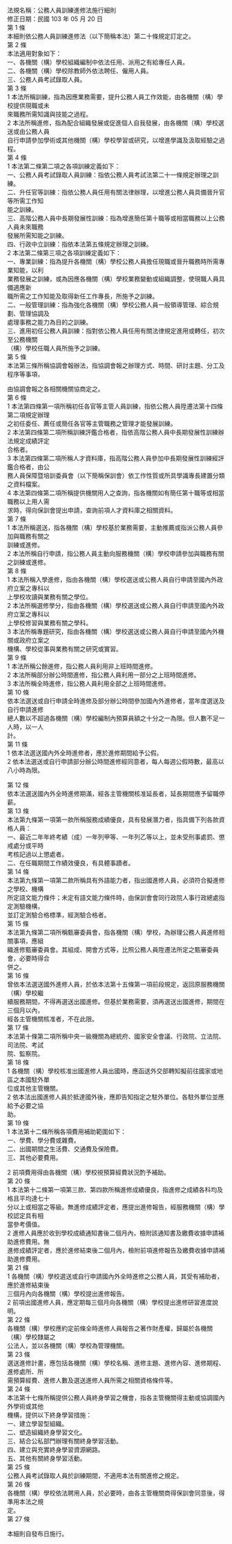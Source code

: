 法規名稱：公務人員訓練進修法施行細則  
修正日期：民國 103 年 05 月 20 日  
第 1 條  
本細則依公務人員訓練進修法（以下簡稱本法）第二十條規定訂定之。  
第 2 條  
本法適用對象如下：  
一、各機關（構）學校組織編制中依法任用、派用之有給專任人員。  
二、各機關（構）學校除教師外依法聘任、僱用人員。  
三、公務人員考試錄取人員。  
第 3 條  
1 本法所稱訓練，指為因應業務需要，提升公務人員工作效能，由各機關（構）學校提供現職或未  
來職務所需知識與技能之過程。  
2 本法所稱進修，指為配合組織發展或促進個人自我發展，由各機關（構）學校選送或由公務人員  
自行申請參加學術或其他機關（構）學校學習或研究，以增進學識及汲取經驗之過程。  
第 4 條  
1 本法第二條第二項之各項訓練定義如下：  
一、公務人員考試錄取人員訓練：指依公務人員考試法第二十一條規定辦理之訓練。  
二、升任官等訓練：指依公務人員任用有關法律辦理，以增進公務人員具備晉升官等所需工作知  
能之訓練。  
三、高階公務人員中長期發展性訓練：指為增進簡任第十職等或相當職務以上公務人員未來職務  
發展所需知能之訓練。  
四、行政中立訓練：指依本法第五條規定辦理之訓練。  
2 本法第二條第三項之各項訓練定義如下：  
一、專業訓練：指為提升各機關（構）學校公務人員擔任現職或晉升職務時所需專業知能，以利  
業務發展之訓練，或為因應各機關（構）學校業務變動或組織調整，使現職人員具備適應新  
職所需之工作知能及取得新任工作專長，所施予之訓練。  
二、一般管理訓練：指為強化各機關（構）學校公務人員一般領導管理、綜合規劃、管理協調及  
處理事務之能力為目的之訓練。  
三、進用初任公務人員訓練：指對依公務人員任用有關法律規定進用或轉任，初次至公務機關  
（構）學校任職人員所施予之訓練。  
第 5 條  
本法第三條所稱協調會報辦法，指協調會報之辦理方式、時間、研討主題、分工及程序等事項，  


由協調會報之各相關機關協商定之。  
第 6 條  
1 本法第四條第一項所稱初任各官等主管人員訓練，指依公務人員陞遷法第十四條第二項規定辦理  
之初任委任、薦任或簡任各官等主管職務之管理才能發展訓練。  
2 本法第四條第二項所稱訓練評鑑合格者，指依高階公務人員中長期發展性訓練辦法規定成績評定  
合格者。  
3 本法第四條第二項所稱人才資料庫，指高階公務人員參加中長期發展性訓練經評鑑合格者，由公  
務人員保障暨培訓委員會（以下簡稱保訓會）依工作性質或所具學識專長建置分類之資料檔案。  
4 本法第四條第二項所稱提供機關用人之查詢，指各機關如有簡任第十職等或相當職務以上用人需  
求時，得向保訓會提出申請，查詢前項人才資料庫之相關資料。  
第 7 條  
1 本法所稱選送，指各機關（構）學校基於業務需要，主動推薦或指派公務人員參加與職務有關之  
訓練或進修。  
2 本法所稱自行申請，指公務人員主動向服務機關（構）學校申請參加與職務有關之訓練或進修。  
第 8 條  
1 本法所稱入學進修，指由各機關（構）學校選送或公務人員自行申請至國內外政府立案之專科以  
上學校攻讀與業務有關之學位。  
2 本法所稱選修學分，指由各機關（構）學校選送或公務人員自行申請至國內外政府立案之專科以  
上學校修習與業務有關之學科。  
3 本法所稱專題研究，指由各機關（構）學校選送或公務人員自行申請至國內外機關或政府立案之  
機構、學校從事與業務有關之研究或實習。  
第 9 條  
1 本法所稱公餘進修，指公務人員利用非上班時間進修。  
2 本法所稱部分辦公時間進修，指公務人員利用一部分之上班時間進修。  
3 本法所稱全時進修，指公務人員利用全部之上班時間進修。  
第 10 條  
依本法選送或自行申請全時進修及部分辦公時間參加國內外進修者，當年度選送及自行申請進修  
總人數以不超過各機關（構）學校編制內預算員額之十分之一為限。但人數不足一人時，以一人  
計。  
第 11 條  
1 依本法選送國內外全時進修者，應於進修期間給予公假。  
2 依本法選送或自行申請部分辦公時間進修經同意者，每人每週公假時數，最高以八小時為限。  


第 12 條  
依本法選送國內外全時進修期滿，經各主管機關核准延長者，延長期間應予留職停薪。  
第 13 條  
本法第九條第一項第一款所稱服務成績優良，具有發展潛力者，指具備下列各款資格人員：  
一、最近二年年終考績（成）一年列甲等、一年列乙等以上，並未受刑事處罰、懲戒處分或平時  
考核記過以上懲處者。  
二、在任職期間工作績效優良，有具體事蹟者。  
第 14 條  
本法第九條第一項第二款所稱具有外語能力者，指出國進修人員，必須符合擬進修之學校、機構  
所定語文能力條件；未定有語文能力條件時，由保訓會會同行政院人事行政總處指定測驗機構，  
並訂定測驗合格標準，經測驗合格者。  
第 15 條  
本法第九條第二項所稱甄審委員會，指各機關（構）學校，為辦理公務人員進修相關事項，應組  
織進修甄審委員會。其組成、開會方式等，比照公務人員陞遷法所定之甄審委員會，必要時得合  
併之。  
第 16 條  
曾依本法選送國外進修人員，於依本法第十五條第一項前段規定，返回原服務機關（構）學校繼  
續服務期間，不得再選送出國進修。但基於業務需要，須再選送出國進修，期間在三個月以內，  
經各主管機關核准者，不在此限。  
第 17 條  
本法第十條第二項所稱中央一級機關為總統府、國家安全會議、行政院、立法院、司法院、考試  
院、監察院。  
第 18 條  
1 各機關（構）學校核准出國進修人員出國時，應函送外交部轉知擬前往國家或地區之本國駐外單  
位或其他主管機關。  
2 依本法出國進修人員於抵達國外後，應即告知指定之駐外單位。各駐外單位並應給予必要之協  
助。  
第 19 條  
1 本法第十二條所稱各項費用補助範圍如下：  
一、學費、學分費或雜費。  
二、出國期間之生活費、交通費及保險費。  
三、其他必要費用。  


2 前項費用得由各機關（構）學校視預算經費狀況酌予補助。  
第 20 條  
1 本法第十二條第一項第三款、第四款所稱進修成績優良，指進修之成績各科均及格且平均達七十  
分以上或相當之等級。無進修成績評定者，應提出進修報告，經服務機關（構）學校認定具有相  
當參考價值。  
2 進修人員應於收到學校成績通知書後二個月內，檢附該通知書及繳費收據申請補助進修費用。無  
進修成績評定者，應於進修結束後二個月內，檢附前項進修報告及繳費收據申請補助進修費用。  
第 21 條  
1 各機關（構）學校選送或自行申請國內外全時進修之公務人員，其受有補助者，應於進修結束後  
三個月內向各機關（構）學校提出進修報告。  
2 前項出國進修人員，應定期每三個月向各機關（構）學校提出進修研習進度說明。  
第 22 條  
各機關（構）學校應約定前條全時進修人員報告之著作財產權，歸屬於各機關（構）學校隸屬之  
公法人，並以各機關（構）學校為管理機關。  
第 23 條  
選送進修計畫，應包括各機關（構）學校名稱、進修主題、進修內容、進修期程、進修處所、所  
需預算經費、進修人數及選送進修人員所需之相關資格條件等。  
第 24 條  
本法第十七條所稱提供公務人員終身學習之機會，指各主管機關得主動或協調國內外學術或其他  
機構，提供以下終身學習措施：  
一、建立學習型組織。  
二、塑造組織終身學習文化。  
三、結合公私部門辦理有關終身學習活動。  
四、建立與充實終身學習資源網路。  
五、其他有關終身學習活動。  
第 25 條  
公務人員考試錄取人員於訓練期間，不適用本法有關進修之規定。  
第 26 條  
各機關（構）學校依法聘用人員，於必要時，由各主管機關商得保訓會同意後，得準用本法之規  
定。  
第 27 條  


本細則自發布日施行。  


